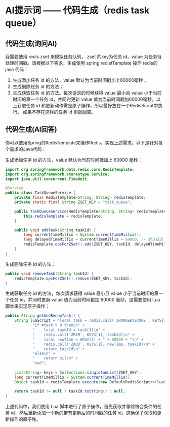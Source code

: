 <!---
markmeta_author: titlwind
markmeta_date: 2023-09-16
markmeta_title: AI提示词 —— 代码生成（redis task queue）
markmeta_categories: ai
markmeta_tags: ai,prompt-engineering
-->
# AI提示词 —— 代码生成（redis task queue）


## 代码生成(询问AI)

我需要使用 redis zset 来模拟任务队列， zset 的key为任务 id，value 为任务待处理时间戳。请根据以下需求，生成使用 spring redistTemplate 操作 redis的 java 代码：
1. 生成添加任务 id 的方法，value 默认为当前时间戳加上60000毫秒；
2. 生成删除任务 id 的方法；
3. 生成获取任务 id 的方法。每次请求的时候获得 value 最小且 value 小于当前时间的第一个任务 id，并同时更新 value 值为当前时间戳加60000毫秒。以上获取任务 id 和更新动作需是原子操作，所以最好放在一个RedisScript中执行。 如果不存在这样的任务 id 则返回空。 


## 代码生成(AI回答)


你可以使用Spring的RedisTemplate来操作Redis，实现上述需求。以下是针对每个需求的Java代码：

生成添加任务 id 的方法，value 默认为当前时间戳加上 60000 毫秒：
```java
import org.springframework.data.redis.core.RedisTemplate;
import org.springframework.stereotype.Service;
import java.util.concurrent.TimeUnit;

@Service
public class TaskQueueService {
    private final RedisTemplate<String, String> redisTemplate;
    private static final String ZSET_KEY = "task_queue";

    public TaskQueueService(RedisTemplate<String, String> redisTemplate) {
        this.redisTemplate = redisTemplate;
    }

    public void addTask(String taskId) {
        long currentTimeMillis = System.currentTimeMillis();
        long delayedTimeMillis = currentTimeMillis + 60000; // 默认延迟 60000 毫秒
        redisTemplate.opsForZSet().add(ZSET_KEY, taskId, delayedTimeMillis);
    }
}

```

生成删除任务 id 的方法：

```java
public void removeTask(String taskId) {
    redisTemplate.opsForZSet().remove(ZSET_KEY, taskId);
}
```

生成获取任务 id 的方法，每次请求获得 value 最小且 value 小于当前时间的第一个任务 id，并同时更新 value 值为当前时间戳加 60000 毫秒。这需要使用 Lua 脚本来实现原子操作：

```java
public String getAndRenewTask() {
    String luaScript = "local task = redis.call('ZRANGEBYSCORE', KEYS[1], '-inf', ARGV[1], 'LIMIT', 0, 1)\n" +
            "if #task > 0 then\n" +
            "    local taskId = task[1]\n" +
            "    redis.call('ZREM', KEYS[1], taskId)\n" +
            "    local newTime = ARGV[1] + " + 60000 + "\n" +
            "    redis.call('ZADD', KEYS[1], newTime, taskId)\n" +
            "    return taskId\n" +
            "else\n" +
            "    return nil\n" +
            "end";
    
    List<String> keys = Collections.singletonList(ZSET_KEY);
    long currentTimeMillis = System.currentTimeMillis();
    Object taskId = redisTemplate.execute(new DefaultRedisScript<>(luaScript, String.class), keys, currentTimeMillis);
    
    return taskId != null ? taskId.toString() : null;
}
```

上述代码中，我们使用 Lua 脚本进行了原子操作，首先获取并移除符合条件的任务 id，然后重新添加一个新的带有更新后的时间戳的任务 id。这确保了获取和更新操作的原子性。



